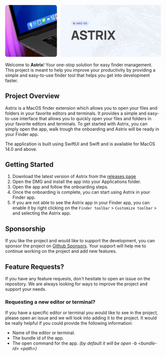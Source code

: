 <!-- markdownlint-disable-next-line first-line-heading -->
![Banner](./assets/astrix-readme-banner.png)

Welcome to **Astrix**! Your one-stop solution for easy finder management. This project is meant to help you improve your productivity by providing a simple and easy-to-use finder tool that helps you get into development faster.

## Project Overview

Astrix is a MacOS finder extension which allows you to open your files and folders in your favorite editors and terminals. It provides a simple and easy-to-use interface that allows you to quickly open your files and folders in your favorite editors and terminals. To get started with Astrix, you can simply open the app, walk trough the onboarding and Astrix will be ready in your Finder app.

The application is built using SwiftUI and Swift and is available for MacOS 14.0 and above.

## Getting Started

1. Download the latest version of Astrix from the [releases page](https://github.com/thom1606/Astrix/releases)
2. Open the DMG and install the app into your Applications folder.
3. Open the app and follow the onboarding steps.
4. Once the onboarding is complete, you can start using Astrix in your Finder app.
5. If you are not able to see the Astrix app in your Finder app, you can enable it by right clicking on the `Finder toolbar` > `Customize toolbar` > and selecting the Astrix app.

## Sponsorship

If you like the project and would like to support the development, you can sponsor the project on [Github Sponsors](https://github.com/sponsors/thom1606). Your support will help me to continue working on the project and add new features.

## Feature Requests?

If you have any feature requests, don't hesitate to open an issue on the repository. We are always looking for ways to improve the project and support your needs.

### Requesting a new editor or terminal?

If you have a specific editor or terminal you would like to see in the project, please open an issue and we will look into adding it to the project. It would be really helpful if you could provide the following information:
- Name of the editor or terminal.
- The bundle id of the app.
- The open command for the app. _(by default it will be open -b \<bundle-id> \<path>)_
